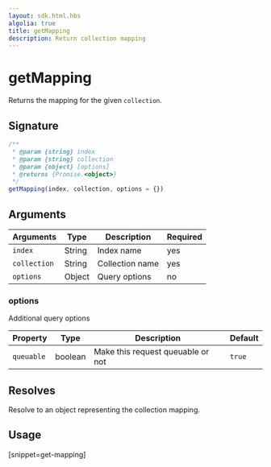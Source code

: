 ```yaml
---
layout: sdk.html.hbs
algolia: true
title: getMapping
description: Return collection mapping
---
```


# getMapping

Returns the mapping for the given `collection`.

## Signature

```javascript
/**
 * @param {string} index
 * @param {string} collection
 * @param {object} [options]
 * @returns {Promise.<object>}
 */
getMapping(index, collection, options = {})
```

## Arguments

| Arguments    | Type    | Description | Required
|--------------|---------|-------------|----------
| ``index`` | String | Index name    | yes  |
| ``collection`` | String | Collection name    | yes  |
| ``options`` | Object | Query options    | no  |

### **options**

Additional query options

| Property   | Type    | Description                       | Default |
| ---------- | ------- | --------------------------------- | ------- |
| `queuable` | boolean | Make this request queuable or not | `true`  |

## Resolves

Resolve to an object representing the collection mapping.

## Usage

[snippet=get-mapping]
